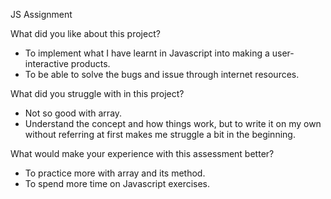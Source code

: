 JS Assignment 

What did you like about this project?
- To implement what I have learnt in Javascript into making a user-interactive products.
- To be able to solve the bugs and issue through internet resources.


What did you struggle with in this project?
- Not so good with array.
- Understand the concept and how things work, but to write it on my own without referring at first makes me struggle a bit in the beginning.


What would make your experience with this assessment better?
- To practice more with array and its method.
- To spend more time on Javascript exercises.


